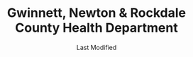 ---
layout: location-page
date: Last Modified
description: "Local COVID-19 testing is available at Gwinnett, Newton & Rockdale County Health Department in Lawrenceville, Georgia, USA."
permalink: "locations/georgia/lawrenceville/gwinnett-newton-and-rockdale-county-health-department/"
tags:
  - locations
  - georgia
title: Gwinnett, Newton & Rockdale County Health Department
uniqueName: gwinnett-newton-and-rockdale-county-health-department
state: Georgia
stateAbbr: GA
hood: "Lawrenceville"
address: "2570 Riverside Pkw"
city: "Lawrenceville"
zip: "30046"
zipsNearby: "30732 30734 31024 31026 31038 31046 31064 31085 30101 30102 30103 30004 30005 30009 30022 30023 30510 30104 30619 30601 30602 30603 30604 30605 30606 30607 30608 30609 30612 30301 30302 30303 30304 30305 30306 30307 30308 30309 30310 30311 30312 30313 30314 30315 30316 30317 30318 30319 30320 30321 30322 30324 30325 30326 30327 30328 30329 30330 30331 30332 30333 30334 30336 30337 30338 30339 30340 30341 30342 30343 30344 30345 30346 30348 30349 30350 30353 30354 30355 30356 30357 30358 30359 30360 30361 30362 30363 30364 30366 30368 30369 30370 30371 30374 30375 30377 30378 30380 30384 30385 30388 30392 30394 30396 30398 31106 31107 31119 31126 31131 31136 31139 31141 31145 31146 31150 31156 31192 31193 31195 31196 39901 30011 30106 30168 30002 30511 30107 30620 30621 30622 30623 30516 30624 30517 30205 30625 30515 30518 30519 30520 30114 30115 30169 30627 30521 30120 30121 30123 30111 30523 30021 30527 30528 30628 30629 30529 30530 30599 30288 30012 30013 30094 30531 30014 30015 30016 30630 30028 30040 30041 30019 30533 30597 30132 30157 30633 30534 30030 30031 30032 30033 30034 30035 30036 30037 30535 30544 30634 30133 30134 30135 30154 30026 30029 30095 30096 30097 30098 30099 30538 30539 30294 30536 30540 30137 30212 30213 30139 30638 30214 30215 30269 30270 31169 30216 30542 30297 30298 30639 30501 30503 30504 30506 30507 30543 30641 30017 30642 30223 30224 30228 30229 30545 30645 30141 30142 30547 30548 30646 30647 30233 30143 30549 30234 30018 30236 30237 30238 30144 30152 30156 30160 31144 30145 30553 30042 30043 30044 30045 30046 30049 30146 30648 30047 30048 30122 30038 30058 30248 30052 30250 30554 30252 30253 30126 30650 30055 30148 30006 30007 30008 30060 30061 30062 30063 30064 30065 30066 30067 30068 30069 30090 30557 30558 30257 30655 30656 30260 30287 30563 30564 30151 30056 30263 30264 30265 30271 30565 30003 30010 30071 30091 30092 30093 30502 30566 30266 30054 30268 30567 30072 30070 30127 30074 30272 30273 30274 30296 30153 30075 30076 30077 30662 30663 30171 30571 30079 30276 30277 30665 30080 30081 30082 30039 30078 30025 30666 30667 30671 30281 30083 30086 30087 30088 30572 30284 30024 30175 30575 30177 30178 30179 30577 30598 30084 30085 30289 30580 30290 30291 30669 30180 30183 30677 30184 30185 30292 30680 30187 30683 30188 30189 30295 30073 30347 30376 30379 30386 30387 30389 30390 30399 30596 31120 31191 31197 31198 31199" 
mapUrl: "http://maps.apple.com/?q=Gwinnett+Newton+and+Rockdale+County+Health+Department&address=2570+Riverside+Pkw,Lawrenceville,Georgia,30046"
locationType: Drive-thru
phone: "770-513-5631"
website: "http://www.gnrhealth.com/covid-19-info/"
onlineBooking: undefined
closed: undefined
closedUpdate: April 22nd, 2020
notes: "By appointment only. Only for individuals with symptoms."
days: Weekdays
hours: 8AM-7PM
ctaMessage: Learn more
ctaUrl: "http://www.gnrhealth.com/covid-19-info/"
---